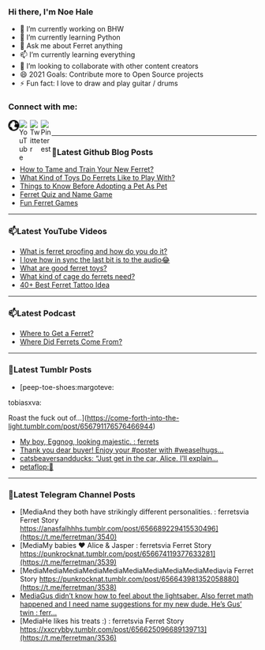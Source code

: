 ### Hi there, I'm Noe Hale

- 🔭 I’m currently working on BHW
- 🌱 I’m currently learning Python
- 💬 Ask me about Ferret anything
- 📫 I’m currently learning everything
- 🔭 I’m looking to collaborate with other content creators
- 😄 2021 Goals: Contribute more to Open Source projects
- ⚡ Fun fact: I love to draw and play guitar / drums

### Connect with me:

[<img align="left" alt="ferretvoice.com" width="22px" src="https://raw.githubusercontent.com/iconic/open-iconic/master/svg/globe.svg" />](https://ferretvoice.com)
[<img align="left" alt="YouTube" width="22px" src="https://cdn.jsdelivr.net/npm/simple-icons@v3/icons/youtube.svg" />](https://www.youtube.com/channel/UCk665XTfaMLVwFVWUmgnDiw)
[<img align="left" alt="Twitter" width="22px" src="https://cdn.jsdelivr.net/npm/simple-icons@v3/icons/twitter.svg" />](https://twitter.com/voiceferret)
[<img align="left" alt="Pinterest" width="22px" src="https://cdn.jsdelivr.net/npm/simple-icons@v3/icons/pinterest.svg" />](https://www.pinterest.com/voiceferret/)

<br />

---
### 🔭Latest Github Blog Posts
<!-- GITHUB:START -->
- [How to Tame and Train Your New Ferret?](http://noehale.github.io/how-to-tame-and-train-your-new-ferret/)
- [What Kind of Toys Do Ferrets Like to Play With?](http://noehale.github.io/what-kind-of-toys-do-ferrets-like-to-play-with/)
- [Things to Know Before Adopting a Pet As Pet](http://noehale.github.io/things-to-know-before-adopting-a-pet-as-pet/)
- [Ferret Quiz and Name Game](http://noehale.github.io/ferret-quiz/)
- [Fun Ferret Games](http://noehale.github.io/fun-ferret-games/)
<!-- GITHUB:END -->
---
### 📫Latest YouTube Videos

<!-- YOUTUBE:START -->
- [What is ferret proofing and how do you do it?](https://www.youtube.com/watch?v=81Syh_DJBQQ)
- [I love how in sync the last bit is to the audio😂](https://www.youtube.com/watch?v=WHBeGHwSlGY)
- [What are good ferret toys?](https://www.youtube.com/watch?v=tPxRilBzc0s)
- [What kind of cage do ferrets need?](https://www.youtube.com/watch?v=xzz6hC3sR5A)
- [40+ Best Ferret Tattoo Idea](https://www.youtube.com/watch?v=KIKqduR6Xcs)
<!-- YOUTUBE:END -->

---
### 📫Latest Podcast

<!-- PODCAST:START -->
- [Where to Get a Ferret?](https://anchor.fm/ferretvoice/episodes/Where-to-Get-a-Ferret-erurfu)
- [Where Did Ferrets Come From?](https://anchor.fm/ferretvoice/episodes/Where-Did-Ferrets-Come-From-eruq8g)
<!-- PODCAST:END -->
---
### 📝Latest Tumblr Posts

<!-- TUMBLR:START -->
- [peep-toe-shoes:margoteve:

tobiasxva:

Roast the fuck out of...](https://come-forth-into-the-light.tumblr.com/post/656791176576466944)
- [My boy, Eggnog, looking majestic. : ferrets](https://come-forth-into-the-light.tumblr.com/post/656768497049911296)
- [Thank you dear buyer!
Enjoy your #poster with #weaselhugs...](https://come-forth-into-the-light.tumblr.com/post/656723212862980096)
- [catsbeaversandducks:
“Just get in the car, Alice. I’ll explain...](https://come-forth-into-the-light.tumblr.com/post/656700594603671552)
- [petaflop:🍁](https://come-forth-into-the-light.tumblr.com/post/656677927048593408)
<!-- TUMBLR:END -->
---
### 📝Latest Telegram Channel Posts

<!-- TELEGRAM:START -->
- [MediaAnd they both have strikingly different personalities. : ferretsvia Ferret Story https://anasfalhhhs.tumblr.com/post/656689229415530496](https://t.me/ferretman/3540)
- [MediaMy babies ❤️ Alice & Jasper : ferretsvia Ferret Story https://punkrocknat.tumblr.com/post/656674119377633281](https://t.me/ferretman/3539)
- [MediaMediaMediaMediaMediaMediaMediaMediaMediaMediavia Ferret Story https://punkrocknat.tumblr.com/post/656643981352058880](https://t.me/ferretman/3538)
- [MediaGus didn’t know how to feel about the lightsaber. Also ferret math happened and I need name suggestions for my new dude. He’s Gus’ twin : ferr...](https://t.me/ferretman/3537)
- [MediaHe likes his treats :) : ferretsvia Ferret Story https://xxcrybby.tumblr.com/post/656625096689139713](https://t.me/ferretman/3536)
<!-- TELEGRAM:END -->

